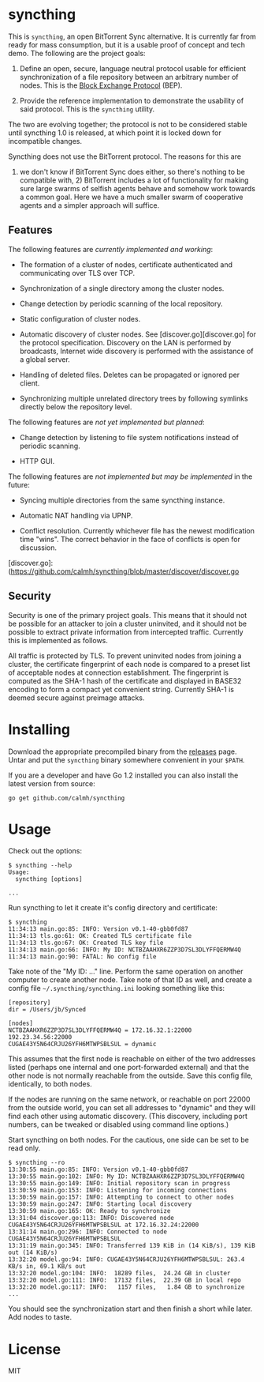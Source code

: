 syncthing
=========

This is `syncthing`, an open BitTorrent Sync alternative. It is
currently far from ready for mass consumption, but it is a usable proof
of concept and tech demo. The following are the project goals:

 1. Define an open, secure, language neutral protocol usable for
    efficient synchronization of a file repository between an arbitrary
    number of nodes. This is the [Block Exchange
    Protocol](https://github.com/calmh/syncthing/blob/master/protocol/PROTOCOL.md)
    (BEP).

 2. Provide the reference implementation to demonstrate the usability of
    said protocol. This is the `syncthing` utility.

The two are evolving together; the protocol is not to be considered
stable until syncthing 1.0 is released, at which point it is locked down
for incompatible changes.

Syncthing does not use the BitTorrent protocol. The reasons for this are
1) we don't know if BitTorrent Sync does either, so there's nothing to
be compatible with, 2) BitTorrent includes a lot of functionality for
making sure large swarms of selfish agents behave and somehow work
towards a common goal. Here we have a much smaller swarm of cooperative
agents and a simpler approach will suffice.

Features
--------

The following features are _currently implemented and working_:

 * The formation of a cluster of nodes, certificate authenticated and
   communicating over TLS over TCP.

 * Synchronization of a single directory among the cluster nodes.

 * Change detection by periodic scanning of the local repository.

 * Static configuration of cluster nodes.

 * Automatic discovery of cluster nodes. See [discover.go][discover.go]
   for the protocol specification. Discovery on the LAN is performed by
   broadcasts, Internet wide discovery is performed with the assistance
   of a global server.

 * Handling of deleted files. Deletes can be propagated or ignored per
   client.

 * Synchronizing multiple unrelated directory trees by following
   symlinks directly below the repository level.

The following features are _not yet implemented but planned_:

 * Change detection by listening to file system notifications instead of
   periodic scanning.

 * HTTP GUI.

The following features are _not implemented but may be implemented_ in
the future:

 * Syncing multiple directories from the same syncthing instance.

 * Automatic NAT handling via UPNP.

 * Conflict resolution. Currently whichever file has the newest
   modification time "wins". The correct behavior in the face of
   conflicts is open for discussion.

[discover.go]: (https://github.com/calmh/syncthing/blob/master/discover/discover.go

Security
--------

Security is one of the primary project goals. This means that it should
not be possible for an attacker to join a cluster uninvited, and it
should not be possible to extract private information from intercepted
traffic. Currently this is implemented as follows.

All traffic is protected by TLS. To prevent uninvited nodes from joining
a cluster, the certificate fingerprint of each node is compared to a
preset list of acceptable nodes at connection establishment. The
fingerprint is computed as the SHA-1 hash of the certificate and
displayed in BASE32 encoding to form a compact yet convenient string.
Currently SHA-1 is deemed secure against preimage attacks.

Installing
==========

Download the appropriate precompiled binary from the
[releases](https://github.com/calmh/syncthing/releases) page. Untar and
put the `syncthing` binary somewhere convenient in your `$PATH`.

If you are a developer and have Go 1.2 installed you can also install
the latest version from source:

`go get github.com/calmh/syncthing`

Usage
=====

Check out the options:

```
$ syncthing --help
Usage:
  syncthing [options]

...
```

Run syncthing to let it create it's config directory and certificate:

```
$ syncthing
11:34:13 main.go:85: INFO: Version v0.1-40-gbb0fd87
11:34:13 tls.go:61: OK: Created TLS certificate file
11:34:13 tls.go:67: OK: Created TLS key file
11:34:13 main.go:66: INFO: My ID: NCTBZAAHXR6ZZP3D7SL3DLYFFQERMW4Q
11:34:13 main.go:90: FATAL: No config file
```

Take note of the "My ID: ..." line. Perform the same operation on
another computer to create another node. Take note of that ID as well,
and create a config file `~/.syncthing/syncthing.ini` looking something
like this:

```
[repository]
dir = /Users/jb/Synced

[nodes]
NCTBZAAHXR6ZZP3D7SL3DLYFFQERMW4Q = 172.16.32.1:22000 192.23.34.56:22000
CUGAE43Y5N64CRJU26YFH6MTWPSBLSUL = dynamic
```

This assumes that the first node is reachable on either of the two
addresses listed (perhaps one internal and one port-forwarded external)
and that the other node is not normally reachable from the outside. Save
this config file, identically, to both nodes.

If the nodes are running on the same network, or reachable on port 22000
from the outside world, you can set all addresses to "dynamic" and they
will find each other using automatic discovery. (This discovery,
including port numbers, can be tweaked or disabled using command line
options.)

Start syncthing on both nodes. For the cautious, one side can be set to
be read only.

```
$ syncthing --ro
13:30:55 main.go:85: INFO: Version v0.1-40-gbb0fd87
13:30:55 main.go:102: INFO: My ID: NCTBZAAHXR6ZZP3D7SL3DLYFFQERMW4Q
13:30:55 main.go:149: INFO: Initial repository scan in progress
13:30:59 main.go:153: INFO: Listening for incoming connections
13:30:59 main.go:157: INFO: Attempting to connect to other nodes
13:30:59 main.go:247: INFO: Starting local discovery
13:30:59 main.go:165: OK: Ready to synchronize
13:31:04 discover.go:113: INFO: Discovered node CUGAE43Y5N64CRJU26YFH6MTWPSBLSUL at 172.16.32.24:22000
13:31:14 main.go:296: INFO: Connected to node CUGAE43Y5N64CRJU26YFH6MTWPSBLSUL
13:31:19 main.go:345: INFO: Transferred 139 KiB in (14 KiB/s), 139 KiB out (14 KiB/s)
13:32:20 model.go:94: INFO: CUGAE43Y5N64CRJU26YFH6MTWPSBLSUL: 263.4 KB/s in, 69.1 KB/s out
13:32:20 model.go:104: INFO:  18289 files,  24.24 GB in cluster
13:32:20 model.go:111: INFO:  17132 files,  22.39 GB in local repo
13:32:20 model.go:117: INFO:   1157 files,   1.84 GB to synchronize
...
```
You should see the synchronization start and then finish a short while
later. Add nodes to taste.

License
=======

MIT

